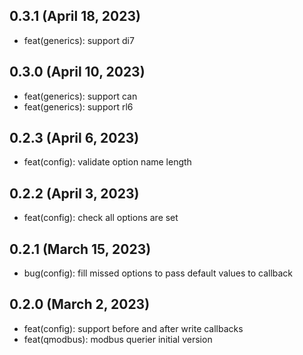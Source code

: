 ## 0.3.1 (April 18, 2023)
* feat(generics): support di7

## 0.3.0 (April 10, 2023)
* feat(generics): support can
* feat(generics): support rl6

## 0.2.3 (April 6, 2023)
* feat(config): validate option name length

## 0.2.2 (April 3, 2023)
* feat(config): check all options are set

## 0.2.1 (March 15, 2023)
* bug(config): fill missed options to pass default values to callback

## 0.2.0 (March 2, 2023)
* feat(config): support before and after write callbacks
* feat(qmodbus): modbus querier initial version
